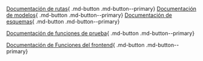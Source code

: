 [Documentación de rutas](backend.md#routes){ .md-button .md-button--primary}
[Documentación de modelos](backend.md#models){ .md-button .md-button--primary}
[Documentación de esquemas](backend.md#schemas){ .md-button .md-button--primary}


[Documentación de funciones de prueba](tests.md){ .md-button .md-button--primary}

[Documentación de Funciones del frontend](frontend.md){ .md-button .md-button--primary}